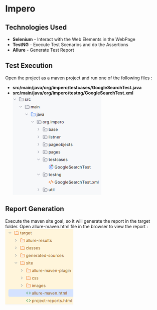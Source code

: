 # Impero

## Technologies Used
* **Selenium** - Interact with the Web Elements in the WebPage
* **TestNG** - Execute Test Scenarios and do the Assertions
* **Allure** - Generate Test Report

## Test Execution
Open the project as a maven project and run one of the following files : 
* **src/main/java/org/impero/testcases/GoogleSearchTest.java**
* **src/main/java/org/impero/testng/GoogleSearchTest.xml**  
![img_1.png](img_1.png)

## Report Generation
Execute the maven site goal, so it will generate the report in the target folder.
Open allure-maven.html file in the browser to view the report :  
![img.png](img.png)
